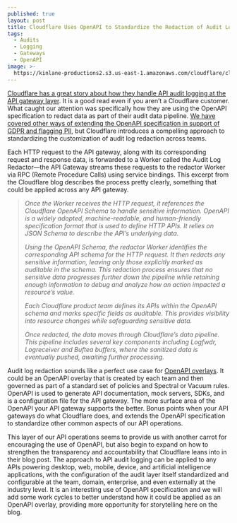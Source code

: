 ```yaml
---
published: true
layout: post
title: Cloudflare Uses OpenAPI to Standardize the Redaction of Audit Log Data at the API Gateway Layer
tags:
  - Audits
  - Logging
  - Gateways
  - OpenAPI
image: >-
  https://kinlane-productions2.s3.us-east-1.amazonaws.com/cloudflare/cloudflare-api-gateway-openapi-redactor.webp
---
```

[Cloudflare has a great story about how they handle API audit logging at the API gateway layer](https://blog.cloudflare.com/introducing-automatic-audit-logs/). It is a good read even if you aren’t a Cloudflare customer. What caught our attention was specifically how they are using the OpenAPI specification to redact data as part of their audit data pipeline. [We have covered other ways of extending the OpenAPI specification in support of GDPR and flagging PII](https://apievangelist.com/2024/02/24/twilio-uses-a-pii-openapi-extension-on-their-api/), but Cloudflare introduces a compelling approach to standardizing the customization of audit log redaction across teams.

Each HTTP request to the API gateway, along with its corresponding request and response data, is forwarded to a Worker called the Audit Log Redactor—the API Gateway streams these requests to the redactor Worker via RPC (Remote Procedure Calls) using service bindings. This excerpt from the Cloudflare blog describes the process pretty clearly, something that could be applied across any API gateway.

<blockquote><i>
Once the Worker receives the HTTP request, it references the Cloudflare OpenAPI Schema to handle sensitive information.       OpenAPI is a widely adopted, machine-readable, and human-friendly specification format that is used to define HTTP APIs. It relies on JSON Schema to describe the API’s underlying data.  

Using the OpenAPI Schema, the redactor Worker identifies the corresponding API schema for the HTTP request. It then redacts any sensitive information, leaving only those explicitly marked as auditable in the schema. This redaction process ensures that no sensitive data progresses further down the pipeline while retaining enough information to debug and analyze how an action impacted a resource’s value.

Each Cloudflare product team defines its APIs within the OpenAPI schema and marks specific fields as auditable. This provides visibility into resource changes while safeguarding sensitive data.

Once redacted, the data moves through Cloudflare’s data pipeline. This pipeline includes several key components including Logfwdr, Logreceiver and Buftea buffers, where the sanitized data is eventually pushed, awaiting further processing.
</i></blockquote>

Audit log redaction sounds like a perfect use case for [OpenAPI overlays](https://www.openapis.org/blog/2024/10/22/announcing-overlay-specification). It could be an OpenAPI overlay that is created by each team and then governed as part of a standard set of policies and Spectral or Vacuum rules. OpenAPI is used to generate API documentation, mock servers, SDKs, and is a configuration file for the API gateway. The more surface area of the OpenAPI your API gateway supports the better. Bonus points when your API gateways do what Cloudflare does, and extends the OpenAPI specification to standardize other common aspects of our API operations.

This layer of our API operations seems to provide us with another carrot for encouraging the use of OpenAPI, but also begin to expand on how to strengthen the transparency and accountability that Cloudflare leans into in their blog post. The approach to API audit logging can be applied to any APIs powering desktop, web, mobile, device, and artificial intelligence applications, with the configuration of the audit layer itself standardized and configurable at the team, domain, enterprise, and even externally at the industry level. It is an interesting use of OpenAPI specification and we will add some work cycles to better understand how it could be applied as an OpenAPI overlay, providing more opportunity for storytelling here on the blog.

